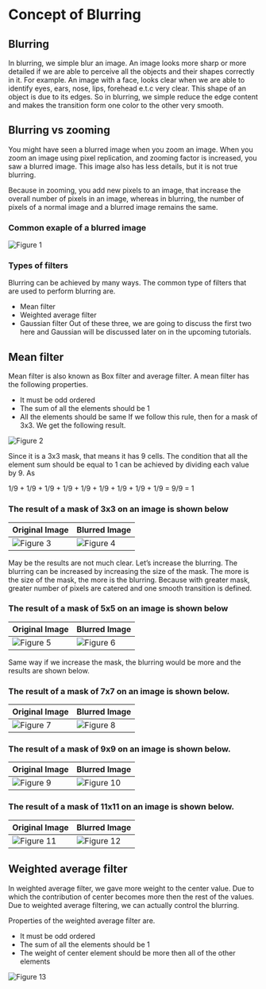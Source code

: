 # Concept of Blurring

## Blurring
In blurring, we simple blur an image. An image looks more sharp or more detailed if we are able to perceive all the objects and their shapes correctly in it. For example. An image with a face, looks clear when we are able to identify eyes, ears, nose, lips, forehead e.t.c very clear. This shape of an object is due to its edges. So in blurring, we simple reduce the edge content and makes the transition form one color to the other very smooth.

## Blurring vs zooming
You might have seen a blurred image when you zoom an image. When you zoom an image using pixel replication, and zooming factor is increased, you saw a blurred image. This image also has less details, but it is not true blurring.

Because in zooming, you add new pixels to an image, that increase the overall number of pixels in an image, whereas in blurring, the number of pixels of a normal image and a blurred image remains the same.

### Common exaple of a blurred image
![Figure 1](https://github.com/lacie-life/Image-Processing/blob/master/Theory/DIP/32-Concept-of-Blurring/blurring1.jpg?raw=true)

### Types of filters

Blurring can be achieved by many ways. The common type of filters that are used to perform blurring are.

+ Mean filter
+ Weighted average filter
+ Gaussian filter
Out of these three, we are going to discuss the first two here and Gaussian will be discussed later on in the upcoming tutorials.

## Mean filter
Mean filter is also known as Box filter and average filter. A mean filter has the following properties.

+ It must be odd ordered
+ The sum of all the elements should be 1
+ All the elements should be same
If we follow this rule, then for a mask of 3x3. We get the following result.

![Figure 2](https://github.com/lacie-life/Image-Processing/blob/master/Theory/DIP/32-Concept-of-Blurring/1.PNG?raw=true)

Since it is a 3x3 mask, that means it has 9 cells. The condition that all the element sum should be equal to 1 can be achieved by dividing each value by 9. As

1/9 + 1/9 + 1/9 + 1/9 + 1/9 + 1/9 + 1/9 + 1/9 + 1/9 = 9/9 = 1

### The result of a mask of 3x3 on an image is shown below

|Original Image|Blurred Image|
|--------------|--------------|
|![Figure 3](https://github.com/lacie-life/Image-Processing/blob/master/Theory/DIP/32-Concept-of-Blurring/blurring2.jpg?raw=true)|![Figure 4](https://github.com/lacie-life/Image-Processing/blob/master/Theory/DIP/32-Concept-of-Blurring/blurring3.jpg?raw=true)|

May be the results are not much clear. Let’s increase the blurring. The blurring can be increased by increasing the size of the mask. The more is the size of the mask, the more is the blurring. Because with greater mask, greater number of pixels are catered and one smooth transition is defined.

### The result of a mask of 5x5 on an image is shown below

|Original Image|Blurred Image|
|--------------|--------------|
|![Figure 5](https://github.com/lacie-life/Image-Processing/blob/master/Theory/DIP/32-Concept-of-Blurring/blurring4.jpg?raw=true)|![Figure 6](https://github.com/lacie-life/Image-Processing/blob/master/Theory/DIP/32-Concept-of-Blurring/blurring5.jpg?raw=true)|


Same way if we increase the mask, the blurring would be more and the results are shown below.

### The result of a mask of 7x7 on an image is shown below.

|Original Image|Blurred Image|
|--------------|--------------|
|![Figure 7](https://github.com/lacie-life/Image-Processing/blob/master/Theory/DIP/32-Concept-of-Blurring/blurring6.jpg?raw=true)|![Figure 8](https://github.com/lacie-life/Image-Processing/blob/master/Theory/DIP/32-Concept-of-Blurring/blurring7.jpg?raw=true)|

### The result of a mask of 9x9 on an image is shown below.

|Original Image|Blurred Image|
|--------------|--------------|
|![Figure 9](https://github.com/lacie-life/Image-Processing/blob/master/Theory/DIP/32-Concept-of-Blurring/blurring8.jpg?raw=true)|![Figure 10](https://github.com/lacie-life/Image-Processing/blob/master/Theory/DIP/32-Concept-of-Blurring/blurring9.jpg?raw=true)|

### The result of a mask of 11x11 on an image is shown below.

|Original Image|Blurred Image|
|--------------|--------------|
|![Figure 11](https://github.com/lacie-life/Image-Processing/blob/master/Theory/DIP/32-Concept-of-Blurring/blurring10.jpg?raw=true)|![Figure 12](https://github.com/lacie-life/Image-Processing/blob/master/Theory/DIP/32-Concept-of-Blurring/blurring10.jpg?raw=true)|

## Weighted average filter
In weighted average filter, we gave more weight to the center value. Due to which the contribution of center becomes more then the rest of the values. Due to weighted average filtering, we can actually control the blurring.

Properties of the weighted average filter are.

+ It must be odd ordered
+ The sum of all the elements should be 1
+ The weight of center element should be more then all of the other elements

![Figure 13](https://github.com/lacie-life/Image-Processing/blob/master/Theory/DIP/32-Concept-of-Blurring/2.PNG?raw=true)